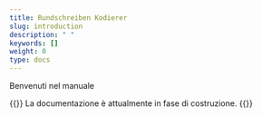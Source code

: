 ```yaml
---
title: Rundschreiben Kodierer
slug: introduction
description: " "
keywords: []
weight: 0
type: docs
---
```


Benvenuti nel manuale

{{<alert color="info">}}
La documentazione è attualmente in fase di costruzione.
{{</alert>}}
